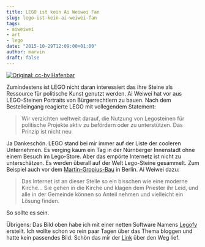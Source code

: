 ```yaml
---
title: LEGO ist kein Ai Weiwei Fan
slug: lego-ist-kein-ai-weiwei-fan
tags:
- aiweiwei
- art
- lego
date: "2015-10-29T12:09:00+01:00"
author: marvin
draft: false
---
```

[![Original: cc-by Hafenbar](/images/aiweiwei_lego.jpg)](https://de.wikipedia.org/wiki/Ai_Weiwei#/media/File:Ai_Weiwei.jpg)

Zumindestens ist LEGO nicht daran interessiert das ihre Steine als Ressource für politische Kunst genutzt werden. Ai Weiwei hat vor aus LEGO-Steinen Portraits von Bürgerrechtlern zu bauen. Nach dem Bestelleingang reagierte LEGO mit vollegendem Statement:

> Wir verzichten weltweit darauf, die Nutzung von Legosteinen für politische Projekte aktiv zu befördern oder zu unterstützen. Das Prinzip ist nicht neu

Ja Dankeschön. LEGO stand bei mir immer auf der Liste der cooleren Unternehmen. Es verging kaum ein Tag in der Nürnberger Innenstadt ohne einem Besuch im Lego-Store. Aber das empörte Internetz ist nicht zu unterschätzen. Es werden überall auf der Welt Lego-Steine gesammelt. Zum Beispiel auch vor dem [Martin-Gropius-Bau](https://de.wikipedia.org/wiki/Martin-Gropius-Bau) in Berlin. Ai Weiwei dazu:

> Das Internet ist an dieser Stelle so ein bisschen wie eine moderne Kirche... Sie gehen in die Kirche und klagen dem Priester ihr Leid, und alle in der Gemeinde können so Anteil nehmen und vielleicht ein Lösung finden.

So sollte es sein.

Übrigens: Das Bild oben habe ich mit einer netten Software Namens [Legofy](https://github.com/JuanPotato/Legofy) erstellt. Ich wollte schon vo rein paar Tagen über das Thema bloggen und hatte kein passendes Bild. Schön das mir der [Link](https://news.ycombinator.com/item?id=10469190) über den Weg lief.